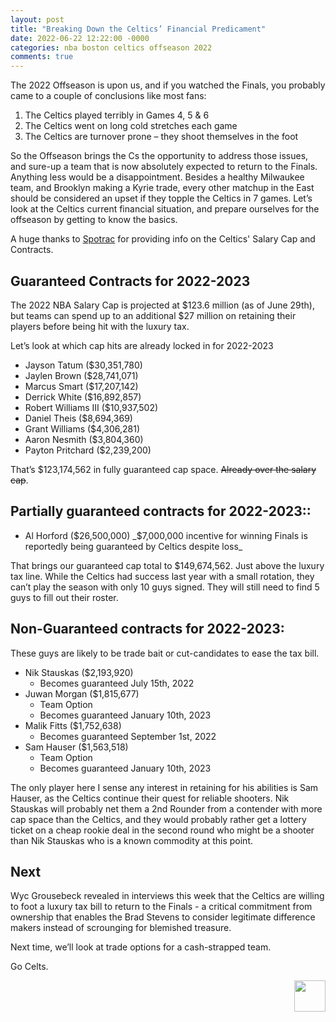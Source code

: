 ```yaml
---
layout: post
title: "Breaking Down the Celtics’ Financial Predicament"
date: 2022-06-22 12:22:00 -0000
categories: nba boston celtics offseason 2022
comments: true
---
```


The 2022 Offseason is upon us, and if you watched the Finals, you probably came to a couple of conclusions like most fans:  
1) The Celtics played terribly in Games 4, 5 & 6  
2) The Celtics went on long cold stretches each game  
3) The Celtics are turnover prone – they shoot themselves in the foot 

So the Offseason brings the Cs the opportunity to address those issues, and sure-up a team that is now absolutely expected to return to the Finals. Anything less would be a disappointment. Besides a healthy Milwaukee team, and Brooklyn making a Kyrie trade, every other matchup in the East should be considered an upset if they topple the Celtics in 7 games. Let’s look at the Celtics current financial situation, and prepare ourselves for the offseason by getting to know the basics.

A huge thanks to [Spotrac](https://www.spotrac.com/nba/boston-celtics/cap/?ref=trending-pages) for providing info on the Celtics' Salary Cap and Contracts.

## Guaranteed Contracts for 2022-2023 
The 2022 NBA Salary Cap is projected at $123.6 million (as of June 29th), but teams can spend up to an additional $27 million on retaining their players before being hit with the luxury tax.

Let’s look at which cap hits are already locked in for 2022-2023
- Jayson Tatum ($30,351,780)
- Jaylen Brown ($28,741,071)
- Marcus Smart ($17,207,142)
- Derrick White ($16,892,857)
- Robert Williams III ($10,937,502)
- Daniel Theis ($8,694,369)
- Grant Williams ($4,306,281)
- Aaron Nesmith ($3,804,360)
- Payton Pritchard ($2,239,200)

That’s $123,174,562 in fully guaranteed cap space. ~~Already over the salary cap~~.

## Partially guaranteed contracts for 2022-2023::
- Al Horford ($26,500,000) _$7,000,000 incentive for winning Finals is reportedly being guaranteed by Celtics despite loss_

That brings our guaranteed cap total to $149,674,562. Just above the luxury tax line. While the Celtics had success last year with a small rotation, they can’t play the season with only 10 guys signed. They will still need to find 5 guys to fill out their roster.

## Non-Guaranteed contracts for 2022-2023:
These guys are likely to be trade bait or cut-candidates to ease the tax bill. 

- Nik Stauskas ($2,193,920)
  - Becomes guaranteed July 15th, 2022
- Juwan Morgan ($1,815,677)
  - Team Option
  - Becomes guaranteed January 10th, 2023
- Malik Fitts ($1,752,638)
  - Becomes guaranteed September 1st, 2022
- Sam Hauser ($1,563,518)
  - Team Option
  - Becomes guaranteed January 10th, 2023

The only player here I sense any interest in retaining for his abilities is Sam Hauser, as the Celtics continue their quest for reliable shooters. Nik Stauskas will probably net them a 2nd Rounder from a contender with more cap space than the Celtics, and they would probably rather get a lottery ticket on a cheap rookie deal in the second round who might be a shooter than Nik Stauskas who is a known commodity at this point.

## Next
Wyc Grousebeck revealed in interviews this week that the Celtics are willing to foot a luxury tax bill to return to the Finals - a critical commitment from ownership that enables the Brad Stevens to consider legitimate difference makers instead of scrounging for blemished treasure. 

Next time, we’ll look at trade options for a cash-strapped team.

Go Celts.
<p align="right"> 
    <img src="/criticalcelticsfan/assets/ccflogo.jpg" width="50" height="50" />
</p>
